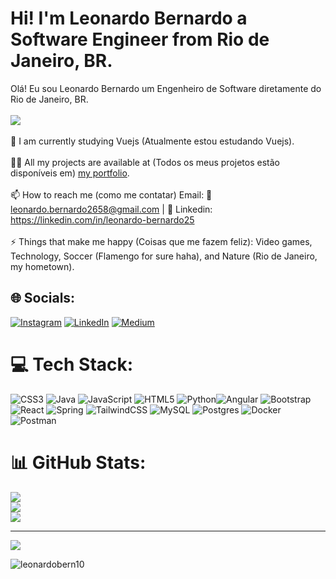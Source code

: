 # Hi! I'm Leonardo Bernardo a Software Engineer from Rio de Janeiro, BR.
Olá! Eu sou Leonardo Bernardo um Engenheiro de Software diretamente do Rio de Janeiro, BR.
<br />
<br />
![](https://media3.giphy.com/media/v1.Y2lkPTc5MGI3NjExaWpzbTQwcHZ0MzZqMWt0MWhkZW1yeXA3eWN3OWl6anc3NGpqa3ZkaiZlcD12MV9pbnRlcm5hbF9naWZfYnlfaWQmY3Q9Zw/7J4P7cUur2DlErijp3/giphy.webp)
<br />
<br />
🌱 I am currently studying Vuejs (Atualmente estou estudando Vuejs).<br><br>👨‍💻 All my projects are available at (Todos os meus projetos estão disponíveis em) [my portfolio](https://portfolio-leonardo25.vercel.app/). <br><br>📫 How to reach me (como me contatar) Email: 📧 leonardo.bernardo2658@gmail.com | 📲 Linkedin: https://linkedin.com/in/leonardo-bernardo25 <br><br>⚡ Things that make me happy (Coisas que me fazem feliz): Video games, Technology, Soccer (Flamengo for sure haha), and Nature (Rio de Janeiro, my hometown).


## 🌐 Socials:
[![Instagram](https://img.shields.io/badge/Instagram-%23E4405F.svg?logo=Instagram&logoColor=white)](https://instagram.com/dev_leonardobern) [![LinkedIn](https://img.shields.io/badge/LinkedIn-%230077B5.svg?logo=linkedin&logoColor=white)](https://linkedin.com/in/leonardo-bernardo25/) [![Medium](https://img.shields.io/badge/Medium-12100E?logo=medium&logoColor=white)](https://medium.com/@@leonardo.bernardo2658)

# 💻 Tech Stack:
![CSS3](https://img.shields.io/badge/css3-%231572B6.svg?style=flat&logo=css3&logoColor=white) ![Java](https://img.shields.io/badge/java-%23ED8B00.svg?style=flat&logo=openjdk&logoColor=white) ![JavaScript](https://img.shields.io/badge/javascript-%23323330.svg?style=flat&logo=javascript&logoColor=%23F7DF1E) ![HTML5](https://img.shields.io/badge/html5-%23E34F26.svg?style=flat&logo=html5&logoColor=white) ![Python](https://img.shields.io/badge/python-3670A0?style=flat&logo=python&logoColor=ffdd54)![Angular](https://img.shields.io/badge/angular-%23DD0031.svg?style=flat&logo=angular&logoColor=white) ![Bootstrap](https://img.shields.io/badge/bootstrap-%238511FA.svg?style=flat&logo=bootstrap&logoColor=white) ![React](https://img.shields.io/badge/react-%2320232a.svg?style=flat&logo=react&logoColor=%2361DAFB) ![Spring](https://img.shields.io/badge/spring-%236DB33F.svg?style=flat&logo=spring&logoColor=white) ![TailwindCSS](https://img.shields.io/badge/tailwindcss-%2338B2AC.svg?style=flat&logo=tailwind-css&logoColor=white) ![MySQL](https://img.shields.io/badge/mysql-4479A1.svg?style=flat&logo=mysql&logoColor=white) ![Postgres](https://img.shields.io/badge/postgres-%23316192.svg?style=flat&logo=postgresql&logoColor=white) ![Docker](https://img.shields.io/badge/docker-%230db7ed.svg?style=flat&logo=docker&logoColor=white) ![Postman](https://img.shields.io/badge/Postman-FF6C37?style=flat&logo=postman&logoColor=white)

# 📊 GitHub Stats:
![](https://github-readme-stats.vercel.app/api?username=Leonardobern10&theme=aura&hide_border=true&include_all_commits=true&count_private=false)<br/>
![](https://github-readme-streak-stats.herokuapp.com/?user=Leonardobern10&theme=aura&hide_border=true)<br/>
![](https://github-readme-stats.vercel.app/api/top-langs/?username=Leonardobern10&theme=aura&hide_border=true&include_all_commits=true&count_private=false&layout=compact)

---
[![](https://visitcount.itsvg.in/api?id=Leonardobern10&icon=1&color=1)](https://visitcount.itsvg.in)

<p align="left"> <img src="https://komarev.com/ghpvc/?username=leonardobern10&label=Profile%20views&color=8c00ff&style=flat" alt="leonardobern10" /> </p>

<!-- Proudly created with GPRM ( https://gprm.itsvg.in ) -->
